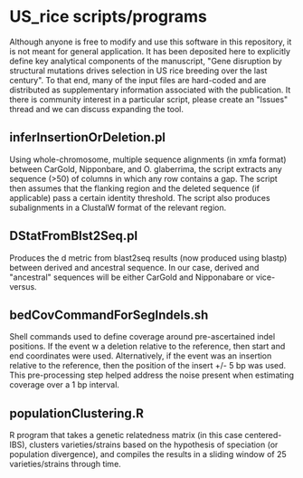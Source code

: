 # US_rice scripts/programs

Although anyone is free to modify and use this software in this repository, it is not meant for general application.  It has been deposited here to explicitly define key analytical components of the manuscript, "Gene disruption by structural mutations drives selection in US rice breeding over the last century".  To that end, many of the input files are hard-coded and are distributed as supplementary information associated with the publication.  It there is community interest in a particular script, please create an "Issues" thread and we can discuss expanding the tool. 

## inferInsertionOrDeletion.pl

Using whole-chromosome, multiple sequence alignments (in xmfa format) between CarGold, Nipponbare, and O. glaberrima, the script extracts any sequence (>50) of columns in which any row contains a gap.  The script then assumes that the flanking region and the deleted sequence (if applicable) pass a certain identity threshold.  The script also produces subalignments in a ClustalW format of the relevant region.

## DStatFromBlst2Seq.pl

Produces the d metric from blast2seq results (now produced using blastp) between derived and ancestral sequence.  In our case, derived and "ancestral" sequences will be either CarGold and Nipponabare or vice-versus.

## bedCovCommandForSegIndels.sh

Shell commands used to define coverage around pre-ascertained indel positions.  If the event w a deletion relative to the reference, then start and end coordinates were used.  Alternatively, if the event was an insertion relative to the reference, then the position of the insert +/- 5 bp was used.  This pre-processing step helped address the noise present when estimating coverage over a 1 bp interval.

## populationClustering.R

R program that takes a genetic relatedness matrix (in this case centered-IBS), clusters varieties/strains based on the hypothesis of speciation (or population divergence), and compiles the results in a sliding window of 25 varieties/strains through time.

